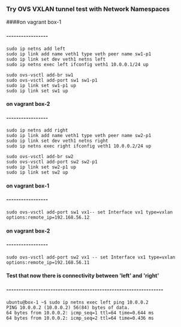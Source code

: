 ### Try OVS VXLAN tunnel test with Network Namespaces

####on vagrant box-1
#### -----------------

    sudo ip netns add left
    sudo ip link add name veth1 type veth peer name sw1-p1
    sudo ip link set dev veth1 netns left
    sudo ip netns exec left ifconfig veth1 10.0.0.1/24 up

    sudo ovs-vsctl add-br sw1
    sudo ovs-vsctl add-port sw1 sw1-p1
    sudo ip link set sw1-p1 up
    sudo ip link set sw1 up


#### on vagrant box-2
#### -----------------

    sudo ip netns add right
    sudo ip link add name veth1 type veth peer name sw2-p1
    sudo ip link set dev veth1 netns right
    sudo ip netns exec right ifconfig veth1 10.0.0.2/24 up

    sudo ovs-vsctl add-br sw2
    sudo ovs-vsctl add-port sw2 sw2-p1
    sudo ip link set sw2-p1 up
    sudo ip link set sw2 up

#### on vagrant box-1
#### -----------------
    sudo ovs-vsctl add-port sw1 vx1-- set Interface vx1 type=vxlan options:remote_ip=192.168.56.12

#### on vagrant box-2
#### -----------------
    sudo ovs-vsctl add-port sw2 vx1 -- set Interface vx1 type=vxlan options:remote_ip=192.168.56.11


#### Test that now there is connectivity between 'left' and 'right'
#### ----------------------------------------------------------------
    ubuntu@box-1 ~$ sudo ip netns exec left ping 10.0.0.2
    PING 10.0.0.2 (10.0.0.2) 56(84) bytes of data.
    64 bytes from 10.0.0.2: icmp_seq=1 ttl=64 time=0.644 ms
    64 bytes from 10.0.0.2: icmp_seq=2 ttl=64 time=0.436 ms
